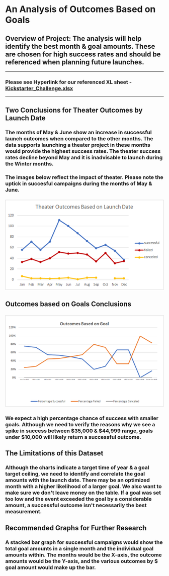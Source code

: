 # An Analysis of Outcomes Based on Goals
## Overview of Project: The analysis will help identify the best month & goal amounts. These are chosen for high success rates and should be referenced when planning future launches. 
---
### Please see Hyperlink for our referenced XL sheet  - [Kickstarter_Challenge.xlsx](https://github.com/ScottyMacCVC/kickstarter-analysis/blob/CHALLENGE-01/Kickstarter_Challenge.xlsx)
---
## Two Conclusions for Theater Outcomes by Launch Date
### The months of May & June show an increase in successful launch outcomes when compared to the other months. The data supports launching a theater project in these months would provide the highest success rates. The theater success rates decline beyond May and it is inadvisable to launch during the Winter months. 
### The images below reflect the impact of theater. Please note the uptick in succesful campaigns during the months of May & June. 
### ![Outcomes_vs_Goals](https://github.com/ScottyMacCVC/kickstarter-analysis/blob/CHALLENGE-01/resources/Outcomes_vs_Goals.png)
## Outcomes based on Goals Conclusions 
### ![Theater_Outcomes_vs_Launch](https://github.com/ScottyMacCVC/kickstarter-analysis/blob/CHALLENGE-01/resources/Theater_Outcomes_vs_Launch.png) 
### We expect a high percentage chance of success with smaller goals. Although we need to verify the reasons why we see a spike in success between $35,000 & $44,999 range, goals under $10,000 will likely return a successful outcome.
## The Limitations of this Dataset
### Although the charts indicate a target time of year & a goal target ceiling, we need to identify and correlate the goal amounts with the launch date. There may be an optimized month with a higher likelihood of a larger goal. We also want to make sure we don't leave money on the table. If a goal was set too low and the event exceeded the goal by a considerable amount, a successful outcome isn't necessarily the best measurement. 
## Recommended Graphs for Further Research
### A stacked bar graph for successful campaigns would show the total goal amounts in a single month and the individual goal amounts within. The months would be the X-axis, the outcome amounts would be the Y-axis, and the various outcomes by $ goal amount would make up the bar. 

